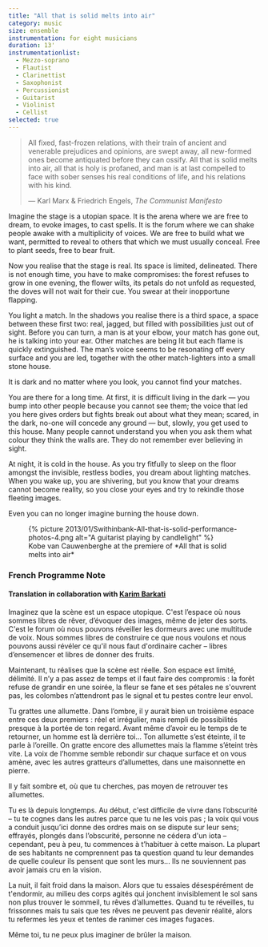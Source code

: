 ```yaml
---
title: "All that is solid melts into air"
category: music
size: ensemble
instrumentation: for eight musicians
duration: 13'
instrumentationlist:
  - Mezzo-soprano
  - Flautist
  - Clarinettist
  - Saxophonist
  - Percussionist
  - Guitarist
  - Violinist
  - Cellist
selected: true
---
```

> All fixed, fast-frozen relations, with their train of ancient and venerable prejudices and opinions, are swept away, all new-formed ones become antiquated before they can ossify. All that is solid melts into air, all that is holy is profaned, and man is at last compelled to face with sober senses his real conditions of life, and his relations with his kind.
>
> — Karl Marx & Friedrich Engels, *The Communist Manifesto*

Imagine the stage is a utopian space. It is the arena where we are free to dream, to evoke images, to cast spells. It is the forum where we can shake people awake with a multiplicity of voices. We are free to build what we want, permitted to reveal to others that which we must usually conceal. Free to plant seeds, free to bear fruit.

Now you realise that the stage is real. Its space is limited, delineated. There is not enough time, you have to make compromises: the forest refuses to grow in one evening, the flower wilts, its petals do not unfold as requested, the doves will not wait for their cue. You swear at their inopportune flapping.

You light a match. In the shadows you realise there is a third space, a space between these first two: real, jagged, but filled with possibilities just out of sight. Before you can turn, a man is at your elbow, your match has gone out, he is talking into your ear. Other matches are being lit but each flame is quickly extinguished. The man’s voice seems to be resonating off every surface and you are led, together with the other match-lighters into a small stone house.

It is dark and no matter where you look, you cannot find your matches.

You are there for a long time. At first, it is difficult living in the dark — you bump into other people because you cannot see them; the voice that led you here gives orders but fights break out about what they mean; scared, in the dark, no-one will concede any ground — but, slowly, you get used to this house. Many people cannot understand you when you ask them what colour they think the walls are. They do not remember ever believing in sight.

At night, it is cold in the house. As you try fitfully to sleep on the floor amongst the invisible, restless bodies, you dream about lighting matches. When you wake up, you are shivering, but you know that your dreams cannot become reality, so you close your eyes and try to rekindle those fleeting images.

Even you can no longer imagine burning the house down.

<figure>
{% picture 2013/01/Swithinbank-All-that-is-solid-performance-photos-4.png alt="A guitarist playing by candlelight" %}
<figcaption markdown="1">
Kobe van Cauwenberghe at the premiere of *All that is solid melts into air*
</figcaption>
</figure>

### French Programme Note

#### Translation in collaboration with [Karim Barkati](http://karim.barkati.online.fr/)

Imaginez que la scène est un espace utopique. C'est l’espace où nous sommes libres de rêver, d’évoquer des images, même de jeter des sorts. C'est le forum où nous pouvons réveiller les dormeurs avec une multitude de voix. Nous sommes libres de construire ce que nous voulons et nous pouvons aussi révéler ce qu'il nous faut d'ordinaire cacher – libres d’ensemencer et libres de donner des fruits.

Maintenant, tu réalises que la scène est réelle. Son espace est limité, délimité. Il n’y a pas assez de temps et il faut faire des compromis : la forêt refuse de grandir en une soirée, la fleur se fane et ses pétales ne s'ouvrent pas, les colombes n’attendront pas le signal et tu pestes contre leur envol.

Tu grattes une allumette. Dans l’ombre, il y aurait bien un troisième espace entre ces deux premiers : réel et irrégulier, mais rempli de possibilités presque à la portée de ton regard. Avant même d’avoir eu le temps de te retourner, un homme est là derrière toi... Ton allumette s’est éteinte, il te parle à l’oreille. On gratte encore des allumettes mais la flamme s’éteint très vite. La voix de l’homme semble rebondir sur chaque surface et on vous amène, avec les autres gratteurs d’allumettes, dans une maisonnette en pierre.

Il y fait sombre et, où que tu cherches, pas moyen de retrouver tes allumettes.

Tu es là depuis longtemps. Au début, c'est difficile de vivre dans l’obscurité – tu te cognes dans les autres parce que tu ne les vois pas ; la voix qui vous a conduit jusqu’ici donne des ordres mais on se dispute sur leur sens; effrayés, plongés dans l’obscurité, personne ne cédera d'un iota – cependant, peu à peu, tu commences à t’habituer à cette maison. La plupart de ses habitants ne comprennent pas ta question quand tu leur demandes de quelle couleur ils pensent que sont les murs... Ils ne souviennent pas avoir jamais cru en la vision.

La nuit, il fait froid dans la maison. Alors que tu essaies désespérément de t'endormir, au milieu des corps agités qui jonchent invisiblement le sol sans non plus trouver le sommeil, tu rêves d’allumettes. Quand tu te réveilles, tu frissonnes mais tu sais que tes rêves ne peuvent pas devenir réalité, alors tu refermes les yeux et tentes de ranimer ces images fugaces.

Même toi, tu ne peux plus imaginer de brûler la maison.
